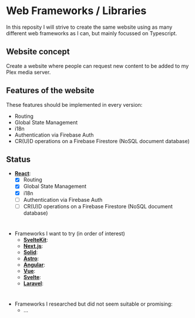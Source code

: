 # Web Frameworks / Libraries

In this reposity I will strive to create the same website using as many different web frameworks as I can, but mainly focussed on Typescript.

## Website concept

Create a website where people can request new content to be added to my Plex media server.

## Features of the website

These features should be implemented in every version:
 - Routing
 - Global State Management
 - i18n
 - Authentication via Firebase Auth
 - CR(U)D operations on a Firebase Firestore (NoSQL document database)

## Status

  - [**React**](https://reactjs.org/):
    - [x] Routing
    - [x] Global State Management
    - [x] i18n
    - [ ] Authentication via Firebase Auth
    - [ ] CR(U)D operations on a Firebase Firestore (NoSQL document database)

#
  - Frameworks I want to try (in order of interest)
    - [**SvelteKit**](https://kit.svelte.dev/):
    - [**Next.js**](https://nestjs.com/):
    - [**Solid**](https://www.solidjs.com/):
    - [**Astro**](https://astro.build/):
    - [**Angular**](https://angular.io/):
    - [**Vue**](https://vuejs.org/):
    - [**Svelte**](https://svelte.dev/):
    - [**Laravel**](https://laravel.com/):

#

  - Frameworks I researched but did not seem suitable or promising:
    - ...
